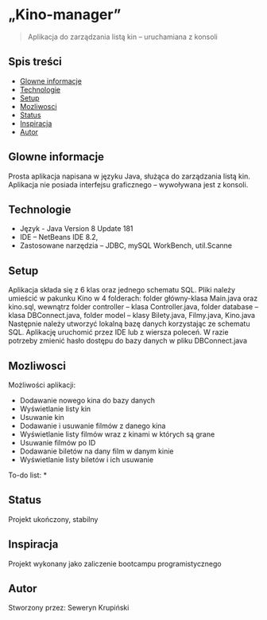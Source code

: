 # „Kino-manager”
> Aplikacja do zarządzania listą kin – uruchamiana z konsoli 

## Spis treści
* [Glowne informacje](#glowne-informacje)
* [Technologie](#technologie)
* [Setup](#setup)
* [Mozliwosci](#mozliwosci)
* [Status](#status)
* [Inspiracja](#inspiracja)
* [Autor](#autor)

## Glowne informacje
Prosta aplikacja napisana w języku Java, służąca do zarządzania listą kin. Aplikacja nie posiada interfejsu graficznego – wywoływana jest z konsoli.

## Technologie
* Język - Java Version 8 Update 181
* IDE – NetBeans IDE 8.2,
* Zastosowane narzędzia – JDBC, mySQL WorkBench, util.Scanne

## Setup
Aplikacja składa się z 6 klas oraz jednego schematu SQL. Pliki należy umieścić w pakunku Kino w 4 folderach: folder główny-klasa Main.java oraz kino.sql, wewnątrz folder controller – klasa Controller.java, folder database – klasa DBConnect.java, folder model – klasy Bilety.java, Filmy.java, Kino.java Następnie należy utworzyć lokalną bazę danych korzystając ze schematu SQL. Aplikację uruchomić przez IDE lub z wiersza poleceń. W razie potrzeby zmienić hasło dostępu do bazy danych w pliku DBConnect.java

## Mozliwosci
Możliwości aplikacji:
* Dodawanie nowego kina do bazy danych
* Wyświetlanie listy kin
* Usuwanie kin
* Dodawanie i usuwanie filmów z danego kina
* Wyświetlanie listy filmów wraz z kinami w których są grane
* Usuwanie filmów po ID
* Dodawanie biletów na dany film w danym kinie
* Wyświetlanie listy biletów i ich usuwanie

To-do list:
* 

## Status
Projekt ukończony, stabilny

## Inspiracja
Projekt wykonany jako zaliczenie bootcampu programistycznego 

## Autor
Stworzony przez: Seweryn Krupiński 

